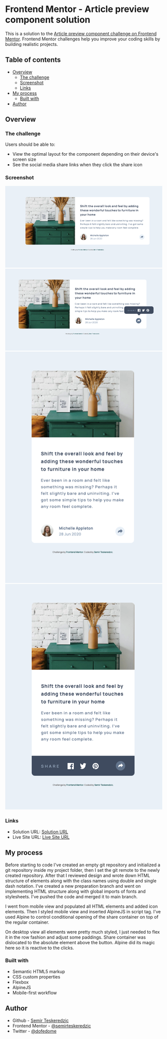 # Frontend Mentor - Article preview component solution

This is a solution to the [Article preview component challenge on Frontend Mentor](https://www.frontendmentor.io/challenges/article-preview-component-dYBN_pYFT). Frontend Mentor challenges help you improve your coding skills by building realistic projects. 

## Table of contents

- [Overview](#overview)
  - [The challenge](#the-challenge)
  - [Screenshot](#screenshot)
  - [Links](#links)
- [My process](#my-process)
  - [Built with](#built-with)
- [Author](#author)

## Overview

### The challenge

Users should be able to:

- View the optimal layout for the component depending on their device's screen size
- See the social media share links when they click the share icon

### Screenshot

![Screenshot Desktop](./screenshots/screenshot_desktop_articlepreview.png)
![Screenshot Desktop Active](./screenshots/screenshot_desktop_articlepreview_active.png)
![Screenshot Mobile](./screenshots/screenshot_mobile_articlepreview.png)
![Screenshot Mobile Active](./screenshots/screenshot_mobile_articlepreview_active.png)

### Links

- Solution URL: [Solution URL]()
- Live Site URL: [Live Site URL](https://semirteskeredzic.github.io/article-preview/)

## My process

Before starting to code I've created an empty git repository and initialized a git repository inside my project folder, then I set the git remote to the newly created repository.
After that I reviewed design and wrote down HTML structure of elements along with the class names using double and single dash notation. I've created a new preparation branch and went on implementing HTML structure along with global imports of fonts and stylesheets. I've pushed the code and merged it to main branch. 

I went from mobile view and populated all HTML elements and added icon elements. Then I styled mobile view and inserted AlpineJS in script tag. I've used Alpine to control conditional opening of the share container on top of the regular container.

On desktop view all elements were pretty much styled, I just needed to flex it in the row fashion and adjust some paddings. Share container was dislocated to the absolute element above the button. Alpine did its magic here so it is reactive to the clicks.

### Built with

- Semantic HTML5 markup
- CSS custom properties
- Flexbox
- AlpineJS
- Mobile-first workflow

## Author

- Github - [Semir Teskeredzic](https://github.com/semirteskeredzic)
- Frontend Mentor - [@semirteskeredzic](https://www.frontendmentor.io/profile/semirteskeredzic)
- Twitter - [@dofedome](https://www.twitter.com/dofedome)

